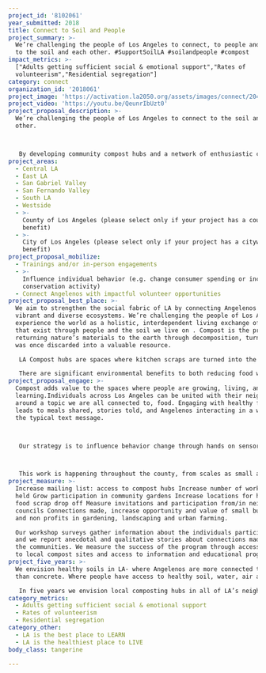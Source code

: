 ```yaml
---
project_id: '8102061'
year_submitted: 2018
title: Connect to Soil and People
project_summary: >-
  We’re challenging the people of Los Angeles to connect, to people and place,
  to the soil and each other. #SupportSoilLA #soilandpeople #compost
impact_metrics: >-
  ["Adults getting sufficient social & emotional support","Rates of
  volunteerism","Residential segregation"]
category: connect
organization_id: '2018061'
project_image: 'https://activation.la2050.org/assets/images/connect/2048-wide/la-compost.jpg'
project_video: 'https://youtu.be/QeunrIbUzt0'
project_proposal_description: >-
  We’re challenging the people of Los Angeles to connect to the soil and each
  other.



   By developing community compost hubs and a network of enthusiastic composters, we can reevaluate our food system and work with nature to value soil, and in doing so, connect to the vibrancy of our urban space.
project_areas:
  - Central LA
  - East LA
  - San Gabriel Valley
  - San Fernando Valley
  - South LA
  - Westside
  - >-
    County of Los Angeles (please select only if your project has a countywide
    benefit)
  - >-
    City of Los Angeles (please select only if your project has a citywide
    benefit)
project_proposal_mobilize:
  - Trainings and/or in-person engagements
  - >-
    Influence individual behavior (e.g. change consumer spending or increase
    conservation activity)
  - Connect Angelenos with impactful volunteer opportunities
project_proposal_best_place: >-
  We aim to strengthen the social fabric of LA by connecting Angelenos to their
  vibrant and diverse ecosystems. We’re challenging the people of Los Angeles to
  experience the world as a holistic, interdependent living exchange of energy
  that exist through people and the soil we live on . Compost is the process of
  returning nature’s materials to the earth through decomposition, turning what
  was once discarded into a valuable resource.

   LA Compost hubs are spaces where kitchen scraps are turned into the ammendment needed for healthy soils. All hubs exist in partnerships with incredible organizations to support their thriving communities - from Monrovia to Elysian Valley, DTLA, to Venice. These compost hubs are established in shared spaces-places where we coexist. The hubs create a space for people to connect to the natural world existing within our urban landscape. Angelenos will have the opportunity to participate in various ways: learning food waste awareness and methods of composting, correctly sorting household food scraps, “deposit” food scraps at their community hub, join a workshop to learn about soil health, turn a compost pile at an urban farm, learn about vermicompost, interact intergenerationally, and create social connections to support healthy neighborhoods. We see these shared spaces as a bridge to connect individuals to their surrounding community. We live in a society full of disconnection, within communities there is isolation, between age groups it difficult for people to relate. This issue of disconnection has contributed to the increasing rates of mental suffering, lack of social support, lack of intergenerational activities, low rates of volunteerism, and less time spent interacting with the vibrant natural world and all of its wonders. Each of the LA Compost hubs is a space to reconnect, a platform to begin building these social bridges for us to nourish our environments. It is a space to share, volunteer, and engage in our civil society, broadening our horizons to meet outside of a coffee shop or board room, or our computer screens.

   There are significant environmental benefits to both reducing food waste and using finished compost- ultimately completing the story of food from farm to table to compost and back to the soil. The environmental benefits of compost include increased water retention, reduce erosion, lower greenhouse gas emissions, and increase nutritional value of food. These environmental benefits help stabilize and protect our changing climate, making LA more resilient. Our goal is to strengthen the social fabric of LA by amplifying shared spaces for connections, with each other, our food system and the vibrant ecosystems of LA- while diverting food waste from landfill, generating healthy compost to nourish LA’s landscapes, protecting LA from drought and erosion, and celebrating diversity within soil and people.
project_proposal_engage: >-
  Compost adds value to the spaces where people are growing, living, and
  learning.Individuals across Los Angeles can be united with their neighbors
  around a topic we are all connected to, food. Engaging with healthy food often
  leads to meals shared, stories told, and Angelenos interacting in a way beyond
  the typical text message.



   Our strategy is to influence behavior change through hands on sensory learning about compost, shifting away from the mindset of disposable habits. Our tactics to do this are increase activities for volunteering, hosting public gatherings for workshops, inviting neighborhood councils to turn days to meet outside, working to reduce residential segregation through active shared spaces.



   This work is happening throughout the county, from scales as small as apartment balconies to regional urban farms.
project_measure: >-
  Increase mailing list: access to compost hubs Increase number of workshops
  held Grow participation in community gardens Increase locations for household
  food scrap drop off Measure invitations and participation from/in neighborhood
  councils Connections made, increase opportunity and value of small businesses
  and non profits in gardening, landscaping and urban farming.

  Our workshop surveys gather information about the individuals participating,
  and we report anecdotal and qualitative stories about connections made within
  the communities. We measure the success of the program through access: access
  to local compost sites and access to information and educational programming. 
project_five_years: >-
  We envision healthy soils in LA- where Angelenos are more connected to nature
  than concrete. Where people have access to healthy soil, water, air and food.

   In five years we envision local composting hubs in all of LA’s neighborhoods, on our way to a cohesive composting system working with municipalities to promote individual, community and regional composting sites. We see an LA with more green spaces and need for compost to be applied to landscapes for homeowners and public space, working to sequester carbon. We'll work to increase access for those who cannot compost at home but want to contribute and support their local agriculture system. With increased access to food scraps drop locations -farmers markets, parks and libraries with garden programs. These three tiers- individual, community, regional- can collectively impact waste diversion while creating behavioral changes in our disconnected disposable economy. The tiers will work to support each other- with advanced workshops that incorporate outreach programs for learning at regional sites, and the education from the hubs translating to individuals confidently managing their own compost at home, connecting to the soil and each other.
category_metrics:
  - Adults getting sufficient social & emotional support
  - Rates of volunteerism
  - Residential segregation
category_other:
  - LA is the best place to LEARN
  - LA is the healthiest place to LIVE
body_class: tangerine

---
```

